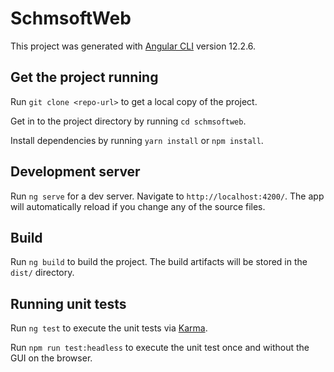# SchmsoftWeb

This project was generated with [Angular CLI](https://github.com/angular/angular-cli) version 12.2.6.

## Get the project running

Run `git clone <repo-url>` to get a local copy of the project.

Get in to the project directory by running `cd schmsoftweb`.

Install dependencies by running `yarn install` or `npm install`.

## Development server

Run `ng serve` for a dev server. Navigate to `http://localhost:4200/`. The app will automatically reload if you change any of the source files.

## Build

Run `ng build` to build the project. The build artifacts will be stored in the `dist/` directory.

## Running unit tests

Run `ng test` to execute the unit tests via [Karma](https://karma-runner.github.io).

Run `npm run test:headless` to execute the unit test once and without the GUI on the browser.
